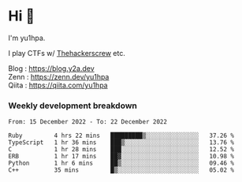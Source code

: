 # Hi 👋

I'm yu1hpa.

I play CTFs w/ [Thehackerscrew](https://www.thehackerscrew.team/) etc.

Blog : https://blog.y2a.dev  
Zenn : https://zenn.dev/yu1hpa  
Qiita : https://qiita.com/yu1hpa  

### Weekly development breakdown

<!--START_SECTION:waka-->

```text
From: 15 December 2022 - To: 22 December 2022

Ruby         4 hrs 22 mins   █████████▒░░░░░░░░░░░░░░░   37.26 %
TypeScript   1 hr 36 mins    ███▒░░░░░░░░░░░░░░░░░░░░░   13.76 %
C            1 hr 28 mins    ███░░░░░░░░░░░░░░░░░░░░░░   12.52 %
ERB          1 hr 17 mins    ██▓░░░░░░░░░░░░░░░░░░░░░░   10.98 %
Python       1 hr 6 mins     ██▒░░░░░░░░░░░░░░░░░░░░░░   09.46 %
C++          35 mins         █▒░░░░░░░░░░░░░░░░░░░░░░░   05.02 %
```

<!--END_SECTION:waka-->

